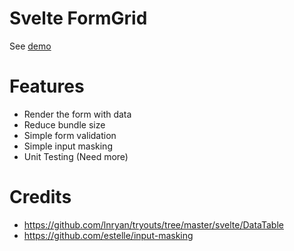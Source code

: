 # Svelte FormGrid
See [demo](https://kiho.github.io/svelte-formgrid/)

# Features
- Render the form with data
- Reduce bundle size
- Simple form validation
- Simple input masking
- Unit Testing (Need more)

# Credits
- https://github.com/lnryan/tryouts/tree/master/svelte/DataTable
- https://github.com/estelle/input-masking
